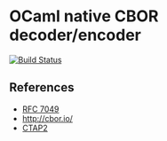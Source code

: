 OCaml native CBOR decoder/encoder
=================================

[![Build Status](https://github.com/ygrek/ocaml-cbor/actions/workflows/workflow.yml/badge.svg)](https://github.com/ygrek/ocaml-cbor/actions/workflows/workflow.yml)

References
----------

* [RFC 7049](https://tools.ietf.org/html/rfc7049)
* http://cbor.io/
* [CTAP2](https://fidoalliance.org/specs/fido-v2.0-ps-20190130/fido-client-to-authenticator-protocol-v2.0-ps-20190130.html#ctap2-canonical-cbor-encoding-form)
